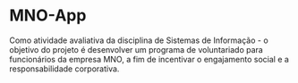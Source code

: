 # MNO-App
Como atividade avaliativa da disciplina de Sistemas de Informação -  o objetivo do projeto é desenvolver um programa de voluntariado para funcionários da empresa MNO, a fim de incentivar o engajamento social e a responsabilidade corporativa.  
